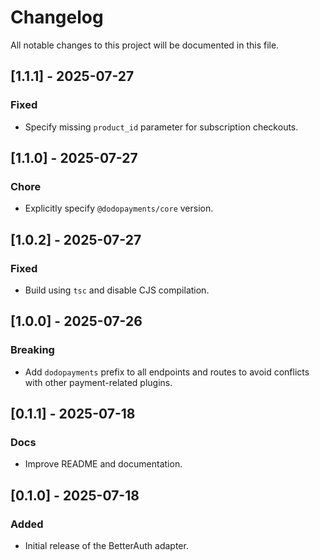 # Changelog

All notable changes to this project will be documented in this file.

## [1.1.1] - 2025-07-27

### Fixed

- Specify missing `product_id` parameter for subscription checkouts.

## [1.1.0] - 2025-07-27

### Chore

- Explicitly specify `@dodopayments/core` version.

## [1.0.2] - 2025-07-27

### Fixed

- Build using `tsc` and disable CJS compilation.

## [1.0.0] - 2025-07-26

### Breaking

- Add `dodopayments` prefix to all endpoints and routes to avoid conflicts with other payment-related plugins.

## [0.1.1] - 2025-07-18

### Docs

- Improve README and documentation.

## [0.1.0] - 2025-07-18

### Added

- Initial release of the BetterAuth adapter.
